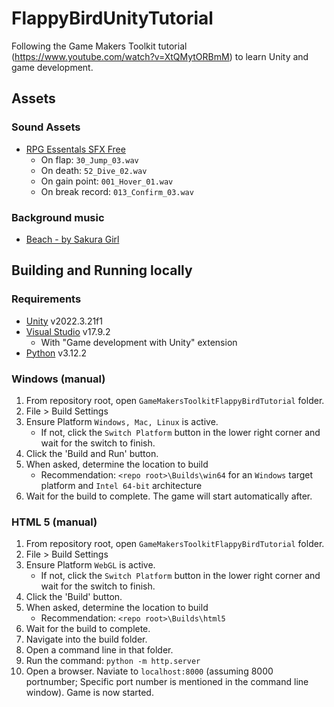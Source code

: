 # FlappyBirdUnityTutorial
Following the Game Makers Toolkit tutorial (https://www.youtube.com/watch?v=XtQMytORBmM) to learn Unity and game development.

## Assets
### Sound Assets
- [RPG Essentals SFX Free](https://leohpaz.itch.io/rpg-essentials-sfx-free)
  - On flap: `30_Jump_03.wav`
  - On death: `52_Dive_02.wav`
  - On gain point: `001_Hover_01.wav`
  - On break record: `013_Confirm_03.wav`
  
### Background music
- [Beach - by Sakura Girl](https://soundcloud.com/sakuragirl_official/beach)

## Building and Running locally
### Requirements
- [Unity](https://unity.com/releases/editor/archive) v2022.3.21f1
- [Visual Studio](https://visualstudio.microsoft.com/vs/community/) v17.9.2
	- With "Game development with Unity" extension
- [Python](https://www.python.org/downloads/) v3.12.2

### Windows (manual)
1. From repository root, open `GameMakersToolkitFlappyBirdTutorial` folder.
2. File > Build Settings
3. Ensure Platform `Windows, Mac, Linux` is active.
	- If not, click the `Switch Platform` button in the lower right corner and wait for the switch to finish.
4. Click the 'Build and Run' button.
5. When asked, determine the location to build
	- Recommendation: `<repo root>\Builds\win64` for an `Windows` target platform and `Intel 64-bit` architecture
6. Wait for the build to complete. The game will start automatically after.

### HTML 5 (manual)
1. From repository root, open `GameMakersToolkitFlappyBirdTutorial` folder.
2. File > Build Settings
3. Ensure Platform `WebGL` is active.
	- If not, click the `Switch Platform` button in the lower right corner and wait for the switch to finish.
4. Click the 'Build' button.
5. When asked, determine the location to build
	- Recommendation: `<repo root>\Builds\html5`
6. Wait for the build to complete.
7. Navigate into the build folder.
8. Open a command line in that folder.
9. Run the command: `python -m http.server`
10. Open a browser. Naviate to `localhost:8000` (assuming 8000 portnumber; Specific port number is mentioned in the command line window). Game is now started.
